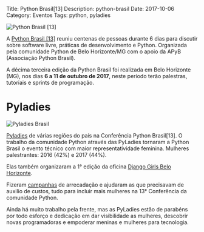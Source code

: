 Title: Python Brasil[13]
Description: python-brasil
Date: 2017-10-06
Category: Eventos
Tags: python, pyladies

![Python Brasil [13]]({filename}/images/pythonbrasil/pybr13.jpg)

A [Python Brasil [13]](http://2017.pythonbrasil.org.br/) reuniu
centenas de pessoas durante 6 dias para discutir sobre software livre, práticas de desenvolvimento e Python. Organizada pela comunidade Python de Belo Horizonte/MG com o apoio da APyB (Associação
Python Brasil).

A décima terceira edição da Python Brasil foi realizada em Belo Horizonte (MG), nos dias **6 a 11 de outubro de 2017**, neste período terão
palestras, tutoriais e sprints de programação.

# Pyladies

![Pyladies Brasil]({filename}/images/pythonbrasil/pyladiesbr13.jpg)

[Pyladies](http://brazil.pyladies.com) de várias regiões do país na Conferência Python Brasil[13]. O trabalho da comunidade Python através das PyLadies tornaram a Python Brasil o evento técnico com maior representatividade feminina. Mulheres palestrantes: 2016 (42%) e 2017 (44%).

Elas também organizaram a
1° edição da oficina [Django Girls Belo Horizonte](http://djangogirls.org/belohorizonte).

Fizeram [campanhas](http://brasil.pyladies.com/2017/08/30/campanha-pyladies-no-pybr-13-reta-final-/) de
arrecadação e ajudaram as que precisavam de auxilio de custos, tudo para incluir mais mulheres na 13° Conferência da comunidade Python.

Ainda há muito trabalho pela frente, mas as PyLadies estão de parabéns por todo esforço e dedicação em dar visibilidade as mulheres, descobrir novas programadoras e empoderar meninas e mulheres para tecnologia.

